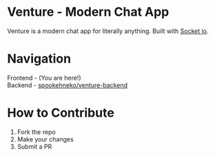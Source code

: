 # Venture - Modern Chat App
Venture is a modern chat app for literally anything. Built with [Socket io](https://socket.io/).

# Navigation
Frontend - (You are here!)
<br> Backend - [spookehneko/venture-backend](https://github.com/spookehneko/venture-backend)

# How to Contribute
1. Fork the repo
2. Make your changes
3. Submit a PR
